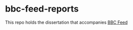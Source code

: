 # bbc-feed-reports

This repo holds the dissertation that accompanies [BBC Feed](https://github.com/bbc/bbc-feed)
